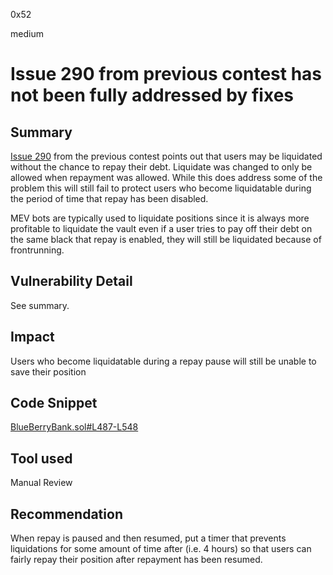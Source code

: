0x52

medium

# Issue 290 from previous contest has not been fully addressed by fixes

## Summary

[Issue 290](https://github.com/sherlock-audit/2023-02-blueberry-judging/issues/290) from the previous contest points out that users may be liquidated without the chance to repay their debt. Liquidate was changed to only be allowed when repayment was allowed. While this does address some of the problem this will still fail to protect users who become liquidatable during the period of time that repay has been disabled.

MEV bots are typically used to liquidate positions since it is always more profitable to liquidate the vault even if a user tries to pay off their debt on the same black that repay is enabled, they will still be liquidated because of frontrunning.

## Vulnerability Detail

See summary.

## Impact

Users who become liquidatable during a repay pause will still be unable to save their position

## Code Snippet

[BlueBerryBank.sol#L487-L548](https://github.com/sherlock-audit/2023-04-blueberry/blob/main/blueberry-core/contracts/BlueBerryBank.sol#L487-L548)

## Tool used

Manual Review

## Recommendation

When repay is paused and then resumed, put a timer that prevents liquidations for some amount of time after (i.e. 4 hours) so that users can fairly repay their position after repayment has been resumed.